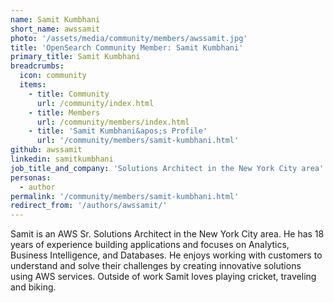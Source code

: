 ```yaml
---
name: Samit Kumbhani
short_name: awssamit
photo: '/assets/media/community/members/awssamit.jpg'
title: 'OpenSearch Community Member: Samit Kumbhani'
primary_title: Samit Kumbhani
breadcrumbs:
  icon: community
  items:
    - title: Community
      url: /community/index.html
    - title: Members
      url: /community/members/index.html
    - title: 'Samit Kumbhani&apos;s Profile'
      url: '/community/members/samit-kumbhani.html'
github: awssamit
linkedin: samitkumbhani
job_title_and_company: 'Solutions Architect in the New York City area'
personas:
  - author
permalink: '/community/members/samit-kumbhani.html'
redirect_from: '/authors/awssamit/'
---
```


Samit is an AWS Sr. Solutions Architect in the New York City area. He has 18 years of experience building applications and focuses on Analytics, Business Intelligence, and Databases. He enjoys working with customers to understand and solve their challenges by creating innovative solutions using AWS services. Outside of work Samit loves playing cricket, traveling and biking. 
